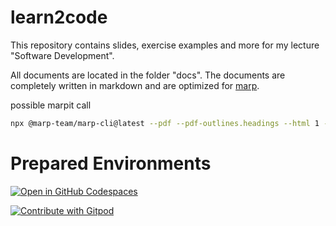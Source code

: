 # learn2code

This repository contains slides, exercise examples and more for my lecture "Software Development".

All documents are located in the folder "docs". The documents are completely written in markdown and are optimized for [marp](https://marp.app/).

possible marpit call
```sh
npx @marp-team/marp-cli@latest --pdf --pdf-outlines.headings --html 1 --allow-local-files --theme gaja --template bespoke --engine @marp-team/marp-core docs/slides_learn2code_1.md
```

# Prepared Environments 

[![Open in GitHub Codespaces](https://github.com/codespaces/badge.svg)](https://github.com/codespaces/new?hide_repo_select=true&ref=main&repo=545666306&machine=basicLinux32gb&location=WestEurope)

<a href="https://gitpod.io/#git@github.com:BenniWi/learn2code.git">
  <img
    src="https://img.shields.io/badge/Contribute%20with-Gitpod-908a85?logo=gitpod"
    alt="Contribute with Gitpod"
  />
</a>
